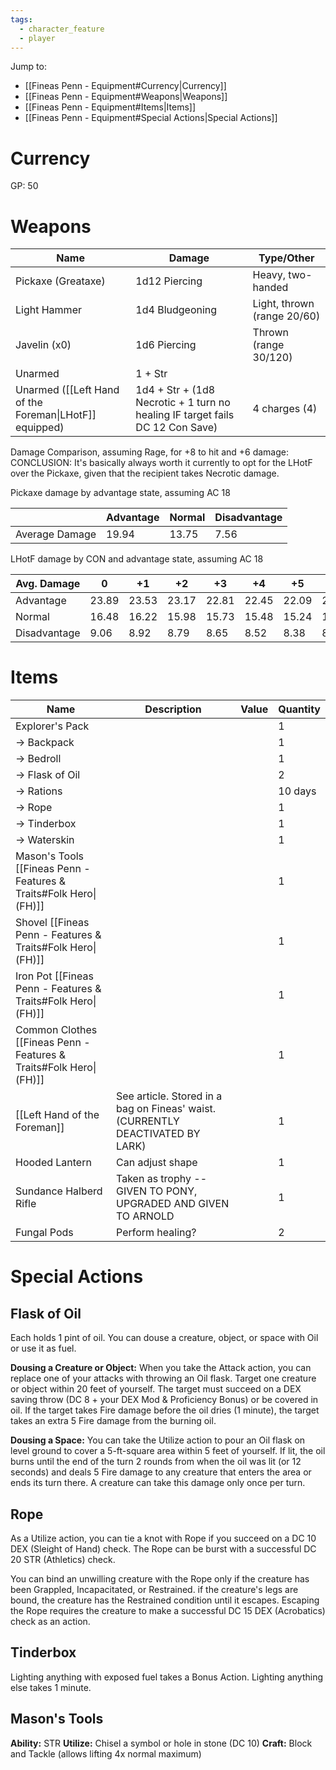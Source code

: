 ```yaml
---
tags:
  - character_feature
  - player
---
```

Jump to:
- [[Fineas Penn - Equipment#Currency|Currency]]
- [[Fineas Penn - Equipment#Weapons|Weapons]]
- [[Fineas Penn - Equipment#Items|Items]]
- [[Fineas Penn - Equipment#Special Actions|Special Actions]]
# Currency

GP: 50

# Weapons

| Name                                                   | Damage                                                                        | Type/Other                  |
| ------------------------------------------------------ | ----------------------------------------------------------------------------- | --------------------------- |
| Pickaxe (Greataxe)                                     | 1d12 Piercing                                                                 | Heavy, two-handed           |
| Light Hammer                                           | 1d4 Bludgeoning                                                               | Light, thrown (range 20/60) |
| Javelin (x0)                                           | 1d6 Piercing                                                                  | Thrown (range 30/120)       |
| Unarmed                                                | 1 + Str                                                                       |                             |
| Unarmed ([[Left Hand of the Foreman\|LHotF]] equipped) | 1d4 + Str + (1d8 Necrotic + 1 turn no healing IF target fails DC 12 Con Save) | 4 charges (4)               |
Damage Comparison, assuming Rage, for +8 to hit and +6 damage:
CONCLUSION: It's basically always worth it currently to opt for the LHotF over the Pickaxe, given that the recipient takes Necrotic damage.

Pickaxe damage by advantage state, assuming AC 18

|                | Advantage | Normal | Disadvantage |
| -------------- | --------- | ------ | ------------ |
| Average Damage | 19.94     | 13.75  | 7.56         |
LHotF damage by CON and advantage state, assuming AC 18

| Avg. Damage  | 0     | +1    | +2    | +3    | +4    | +5    | +6    | +7    | +8    |
| ------------ | ----- | ----- | ----- | ----- | ----- | ----- | ----- | ----- | ----- |
| Advantage    | 23.89 | 23.53 | 23.17 | 22.81 | 22.45 | 22.09 | 21.73 | 21.37 | 21.04 |
| Normal       | 16.48 | 16.22 | 15.98 | 15.73 | 15.48 | 15.24 | 14.98 | 14.74 | 14.49 |
| Disadvantage | 9.06  | 8.92  | 8.79  | 8.65  | 8.52  | 8.38  | 8.24  | 8.11  | 7.97  |

# Items

| Name                                                               | Description                                                                    | Value | Quantity |
| ------------------------------------------------------------------ | ------------------------------------------------------------------------------ | ----- | -------- |
| Explorer's Pack                                                    |                                                                                |       | 1        |
| -> Backpack                                                        |                                                                                |       | 1        |
| -> Bedroll                                                         |                                                                                |       | 1        |
| -> Flask of Oil                                                    |                                                                                |       | 2        |
| -> Rations                                                         |                                                                                |       | 10 days  |
| -> Rope                                                            |                                                                                |       | 1        |
| -> Tinderbox                                                       |                                                                                |       | 1        |
| -> Waterskin                                                       |                                                                                |       | 1        |
| Mason's Tools [[Fineas Penn - Features & Traits#Folk Hero\|(FH)]]  |                                                                                |       | 1        |
| Shovel [[Fineas Penn - Features & Traits#Folk Hero\|(FH)]]         |                                                                                |       | 1        |
| Iron Pot [[Fineas Penn - Features & Traits#Folk Hero\|(FH)]]       |                                                                                |       | 1        |
| Common Clothes [[Fineas Penn - Features & Traits#Folk Hero\|(FH)]] |                                                                                |       | 1        |
| [[Left Hand of the Foreman]]                                       | See article. Stored in a bag on Fineas' waist. (CURRENTLY DEACTIVATED BY LARK) |       | 1        |
| Hooded Lantern                                                     | Can adjust shape                                                               |       | 1        |
| Sundance Halberd Rifle                                             | Taken as trophy -- GIVEN TO PONY, UPGRADED AND GIVEN TO ARNOLD                 |       | 1        |
| Fungal Pods                                                        | Perform healing?                                                               |       | 2        |

# Special Actions

## Flask of Oil

Each holds 1 pint of oil.
You can douse a creature, object, or space with Oil or use it as fuel.

**Dousing a Creature or Object:** When you take the Attack action, you can replace one of your attacks with throwing an Oil flask. Target one creature or object within 20 feet of yourself. The target must succeed on a DEX saving throw (DC 8 + your DEX Mod & Proficiency Bonus) or be covered in oil. If the target takes Fire damage before the oil dries (1 minute), the target takes an extra 5 Fire damage from the burning oil.

**Dousing a Space:** You can take the Utilize action to pour an Oil flask on level ground to cover a 5-ft-square area within 5 feet of yourself. If lit, the oil burns until the end of the turn 2 rounds from when the oil was lit (or 12 seconds) and deals 5 Fire damage to any creature that enters the area or ends its turn there. A creature can take this damage only once per turn.

## Rope

As a Utilize action, you can tie a knot with Rope if you succeed on a DC 10 DEX (Sleight of Hand) check. The Rope can be burst with a successful DC 20 STR (Athletics) check.

You can bind an unwilling creature with the Rope only if the creature has been Grappled, Incapacitated, or Restrained. if the creature's legs are bound, the creature has the Restrained condition until it escapes. Escaping the Rope requires the creature to make a successful DC 15 DEX (Acrobatics) check as an action.

## Tinderbox

Lighting anything with exposed fuel takes a Bonus Action. Lighting anything else takes 1 minute.

## Mason's Tools

**Ability:** STR
**Utilize:** Chisel a symbol or hole in stone (DC 10)
**Craft:** Block and Tackle (allows lifting 4x normal maximum)